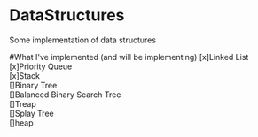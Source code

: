 # DataStructures
Some implementation of data structures

#What I've implemented (and will be implementing)
[x]Linked List   
[x]Priority Queue   
[x]Stack   
[]Binary Tree   
[]Balanced Binary Search Tree   
[]Treap   
[]Splay Tree   
[]heap   
